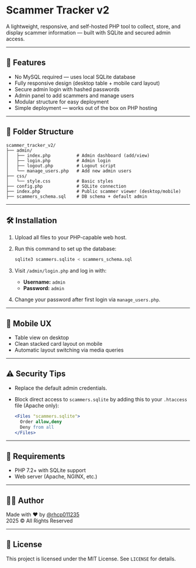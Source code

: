 # Scammer Tracker v2

A lightweight, responsive, and self-hosted PHP tool to collect, store, and display scammer information — built with SQLite and secured admin access.

---

## 🚀 Features

- No MySQL required — uses local SQLite database
- Fully responsive design (desktop table + mobile card layout)
- Secure admin login with hashed passwords
- Admin panel to add scammers and manage users
- Modular structure for easy deployment
- Simple deployment — works out of the box on PHP hosting

---

## 📂 Folder Structure

```
scammer_tracker_v2/
├── admin/
│   ├── index.php          # Admin dashboard (add/view)
│   ├── login.php          # Admin login
│   ├── logout.php         # Logout script
│   └── manage_users.php   # Add new admin users
├── css/
│   └── style.css          # Basic styles
├── config.php             # SQLite connection
├── index.php              # Public scammer viewer (desktop/mobile)
├── scammers_schema.sql    # DB schema + default admin
```

---

## 🛠️ Installation

1. Upload all files to your PHP-capable web host.
2. Run this command to set up the database:

   ```bash
   sqlite3 scammers.sqlite < scammers_schema.sql
   ```

3. Visit `/admin/login.php` and log in with:
   - **Username:** `admin`
   - **Password:** `admin`

4. Change your password after first login via `manage_users.php`.

---

## 📱 Mobile UX

- Table view on desktop
- Clean stacked card layout on mobile
- Automatic layout switching via media queries

---

## ⚠️ Security Tips

- Replace the default admin credentials.
- Block direct access to `scammers.sqlite` by adding this to your `.htaccess` file (Apache only):

   ```apache
   <Files "scammers.sqlite">
     Order allow,deny
     Deny from all
   </Files>
   ```

---

## 🧪 Requirements

- PHP 7.2+ with SQLite support
- Web server (Apache, NGINX, etc.)

---

## 👨‍💻 Author

Made with ❤️ by [@rhcp011235](https://github.com/rhcp011235)  
2025 © All Rights Reserved

---

## 📜 License

This project is licensed under the MIT License. See `LICENSE` for details.
